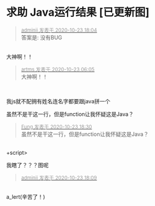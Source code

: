 # 求助 Java运行结果 [已更新图]


<div class="quote"><blockquote><font size="2"><a href="https://www.hostloc.com/forum.php?mod=redirect&amp;goto=findpost&amp;pid=9342286&amp;ptid=757678" target="_blank"><font color="#999999">adminii 发表于 2020-10-23 18:04</font></a></font><br />
答案是: 没有BUG</blockquote></div><br />
大神啊！！

<div class="quote"><blockquote><font size="2"><a href="https://www.hostloc.com/forum.php?mod=redirect&amp;goto=findpost&amp;pid=9342295&amp;ptid=757678" target="_blank"><font color="#999999">artms 发表于 2020-10-23 06:05</font></a></font><br />
大神啊！！</blockquote></div><br />
<img id="aimg_K536F" onclick="zoom(this, this.src, 0, 0, 0)" class="zoom" src="https://i.loli.net/2020/10/23/kDaEWr1UTvXwOxG.jpg" onmouseover="img_onmouseoverfunc(this)" onload="thumbImg(this)" border="0" alt="" />

我js就不配拥有姓名<img src="static/image/smiley/yct/016.gif" smilieid="51" border="0" alt="" />连名字都要跟java拼一个

虽然不是干这一行，但是function让我怀疑这是Java？<br />


<div class="quote"><blockquote><font size="2"><a href="https://www.hostloc.com/forum.php?mod=redirect&amp;goto=findpost&amp;pid=9342449&amp;ptid=757678" target="_blank"><font color="#999999">Fung 发表于 2020-10-23 18:30</font></a></font><br />
虽然不是干这一行，但是function让我怀疑这是Java？</blockquote></div><br />
+script&gt;

我瞎了？？？图呢

<div class="quote"><blockquote><font size="2"><a href="https://www.hostloc.com/forum.php?mod=redirect&amp;goto=findpost&amp;pid=9342324&amp;ptid=757678" target="_blank"><font color="#999999">adminii 发表于 2020-10-23 18:09</font></a></font></blockquote></div><br />
a_lert(辛苦了！)
